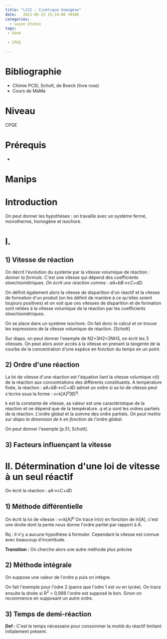 ```yaml
---
title: "LC21 : Cinétique homogène"
date:   2021-05-23 15:14:00 +0100
categories:
  - Leçon Chimie
tags:
 - Géné
 
 - CPGE

---
```

# Bibliographie
* Chimie PCSI, Schott, de Boeck (livre rose)
* Cours de MaMa


# Niveau 
CPGE

# Prérequis 
*

# Manips

# Introduction 


On peut donner les hypothèses : on travaille avec un système fermé, monotherme, homogène et isochore.

# I. 
## 1) Vitesse de réaction
On décrit l'évolution du système par la vitesse volumique de réaction : *donner la formule*. C'est une vitesse qui dépend des coefficients stoechiométriques. *On écrit une réaction comme : aA+bB->cC+dD*.

On définit également alors la vitesse de disparition d'un réactif et la vitesse de formation d'un produit (on les définit de manière à ce qu'elles soient toujours positives) et on voit que ces vitesses de disparition et de formation sont reliées à la vitesse volumique de la réaction par les coefficients stoechiométriques.

On se place dans un système isochore. On fait donc le calcul et on trouve les expressions de la vitesse volumique de réaction. [Schott]

Sur diapo, on peut donner l'exemple de N2+3H2=2NH3, on écrit les 3 vitesses.
On peut alors avoir accès à la vitesse en prenant la tangente de la courbe de la concentration d'une espèce en fonction du temps en un point.

## 2) Ordre d'une réaction
La loi de vitesse d'une réaction est l'équation liant la vitesse volumique v(t) de la réaction aux concentrations des différents constituants. A température fixée, la réaction :  aA+bB->cC+dD admet un ordre si sa loi de vitesse peut s'écrire sous la forme : v=k[A]<sup>p</sup>[B]<sup>q</sup>. 

k est la constante de vitesse, sa valeur est une caractéristique de la réaction et ne dépend que de la température. q et p sont les ordres partiels de la réaction. L'ordre global et la somme des ordre partiels. 
*On peut mettre sur diapo la dimension de k en fonction de l'ordre global*.

On peut donner l'exemple [p.51, Schott].



## 3) Facteurs influençant la vitesse

# II. Détermination d'une loi de vitesse à un seul réactif
On écrit la réaction : aA->cC+dD
## 1)  Méthode différentielle
On écrit la loi de vitesse : v=k[A]<sup>p</sup>
On trace ln(v) en fonction de ln[A], c'est une droite dont la pente nous donne l'ordre partiel par rapport à A. 

Rq : Il n'y a aucune hypothèse à formuler. Cependant la vitesse est connue avec beaucoup d'incertitude.

**Transition :** On cherche alors une autre méthode plus précise

## 2) Méthode intégrale
On suppose une valeur de l'ordre p puis on intègre. 

On fait l'exemple pour l'odre 2 (parce que l'odre 1 est vu en lycée). 
On trace ensuite la droite  si R<sup>2</sup> > 0,998 l'ordre est supposé le bon. Sinon on recommence en supposant un autre ordre.

## 3) Temps de demi-réaction
**Def :** C'est le temps nécessaire pour consommer la moitié du réactif limitant initialement présent.
